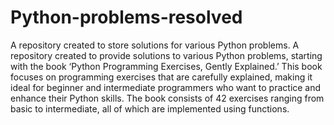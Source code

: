 # Python-problems-resolved
A repository created to store solutions for various Python problems.
A repository created to provide solutions to various Python problems, starting with the book ‘Python Programming Exercises, Gently Explained.’ This book focuses on programming exercises that are carefully explained, making it ideal for beginner and intermediate programmers who want to practice and enhance their Python skills. The book consists of 42 exercises ranging from basic to intermediate, all of which are implemented using functions.
